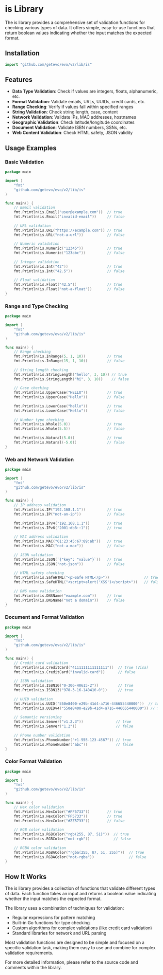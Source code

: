 # is Library

The is library provides a comprehensive set of validation functions for checking various types of data. It offers simple, easy-to-use functions that return boolean values indicating whether the input matches the expected format.

## Installation

```go
import "github.com/getevo/evo/v2/lib/is"
```

## Features

- **Data Type Validation**: Check if values are integers, floats, alphanumeric, etc.
- **Format Validation**: Validate emails, URLs, UUIDs, credit cards, etc.
- **Range Checking**: Verify if values fall within specified ranges
- **String Validation**: Check string length, case, content
- **Network Validation**: Validate IPs, MAC addresses, hostnames
- **Geographic Validation**: Check latitude/longitude coordinates
- **Document Validation**: Validate ISBN numbers, SSNs, etc.
- **Web Content Validation**: Check HTML safety, JSON validity

## Usage Examples

### Basic Validation

```go
package main

import (
    "fmt"
    "github.com/getevo/evo/v2/lib/is"
)

func main() {
    // Email validation
    fmt.Println(is.Email("user@example.com"))  // true
    fmt.Println(is.Email("invalid-email"))     // false
    
    // URL validation
    fmt.Println(is.URL("https://example.com")) // true
    fmt.Println(is.URL("not-a-url"))           // false
    
    // Numeric validation
    fmt.Println(is.Numeric("12345"))           // true
    fmt.Println(is.Numeric("123abc"))          // false
    
    // Integer validation
    fmt.Println(is.Int("42"))                  // true
    fmt.Println(is.Int("42.5"))                // false
    
    // Float validation
    fmt.Println(is.Float("42.5"))              // true
    fmt.Println(is.Float("not-a-float"))       // false
}
```

### Range and Type Checking

```go
package main

import (
    "fmt"
    "github.com/getevo/evo/v2/lib/is"
)

func main() {
    // Range checking
    fmt.Println(is.InRange(5, 1, 10))          // true
    fmt.Println(is.InRange(15, 1, 10))         // false
    
    // String length checking
    fmt.Println(is.StringLength("hello", 3, 10)) // true
    fmt.Println(is.StringLength("hi", 3, 10))    // false
    
    // Case checking
    fmt.Println(is.UpperCase("HELLO"))         // true
    fmt.Println(is.UpperCase("Hello"))         // false
    
    fmt.Println(is.LowerCase("hello"))         // true
    fmt.Println(is.LowerCase("Hello"))         // false
    
    // Number type checking
    fmt.Println(is.Whole(5.0))                 // true
    fmt.Println(is.Whole(5.5))                 // false
    
    fmt.Println(is.Natural(5.0))               // true
    fmt.Println(is.Natural(-5.0))              // false
}
```

### Web and Network Validation

```go
package main

import (
    "fmt"
    "github.com/getevo/evo/v2/lib/is"
)

func main() {
    // IP address validation
    fmt.Println(is.IP("192.168.1.1"))          // true
    fmt.Println(is.IP("not-an-ip"))            // false
    
    fmt.Println(is.IPv4("192.168.1.1"))        // true
    fmt.Println(is.IPv6("2001:db8::1"))        // true
    
    // MAC address validation
    fmt.Println(is.MAC("01:23:45:67:89:ab"))   // true
    fmt.Println(is.MAC("not-a-mac"))           // false
    
    // JSON validation
    fmt.Println(is.JSON(`{"key": "value"}`))   // true
    fmt.Println(is.JSON("not-json"))           // false
    
    // HTML safety checking
    fmt.Println(is.SafeHTML("<p>Safe HTML</p>"))                // true
    fmt.Println(is.SafeHTML("<script>alert('XSS')</script>"))   // false
    
    // DNS name validation
    fmt.Println(is.DNSName("example.com"))     // true
    fmt.Println(is.DNSName("not a domain"))    // false
}
```

### Document and Format Validation

```go
package main

import (
    "fmt"
    "github.com/getevo/evo/v2/lib/is"
)

func main() {
    // Credit card validation
    fmt.Println(is.CreditCard("4111111111111111"))  // true (Visa)
    fmt.Println(is.CreditCard("invalid-card"))      // false
    
    // ISBN validation
    fmt.Println(is.ISBN10("0-306-40615-2"))         // true
    fmt.Println(is.ISBN13("978-3-16-148410-0"))     // true
    
    // UUID validation
    fmt.Println(is.UUID("550e8400-e29b-41d4-a716-446655440000"))  // true
    fmt.Println(is.UUIDv4("550e8400-e29b-41d4-a716-446655440000")) // false
    
    // Semantic versioning
    fmt.Println(is.Semver("v1.2.3"))               // true
    fmt.Println(is.Semver("1.2"))                  // false
    
    // Phone number validation
    fmt.Println(is.PhoneNumber("+1-555-123-4567")) // true
    fmt.Println(is.PhoneNumber("abc"))             // false
}
```

### Color Format Validation

```go
package main

import (
    "fmt"
    "github.com/getevo/evo/v2/lib/is"
)

func main() {
    // Hex color validation
    fmt.Println(is.HexColor("#FF5733"))        // true
    fmt.Println(is.HexColor("FF5733"))         // true
    fmt.Println(is.HexColor("#ZZ5733"))        // false
    
    // RGB color validation
    fmt.Println(is.RGBColor("rgb(255, 87, 51)"))  // true
    fmt.Println(is.RGBColor("not-rgb"))           // false
    
    // RGBA color validation
    fmt.Println(is.RGBAColor("rgba(255, 87, 51, 255)"))  // true
    fmt.Println(is.RGBAColor("not-rgba"))                // false
}
```

## How It Works

The is library provides a collection of functions that validate different types of data. Each function takes an input and returns a boolean value indicating whether the input matches the expected format.

The library uses a combination of techniques for validation:
- Regular expressions for pattern matching
- Built-in Go functions for type checking
- Custom algorithms for complex validations (like credit card validation)
- Standard libraries for network and URL parsing

Most validation functions are designed to be simple and focused on a specific validation task, making them easy to use and combine for complex validation requirements.

For more detailed information, please refer to the source code and comments within the library.